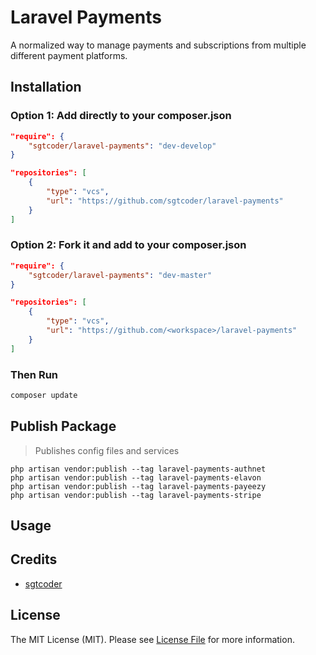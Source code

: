 # Laravel Payments #
A normalized way to manage payments and subscriptions from multiple different payment platforms.

## Installation ##

### Option 1: Add directly to your composer.json ###
```json
"require": {
    "sgtcoder/laravel-payments": "dev-develop"
}

"repositories": [
    {
        "type": "vcs",
        "url": "https://github.com/sgtcoder/laravel-payments"
    }
]
```

### Option 2: Fork it and add to your composer.json ###
```json
"require": {
    "sgtcoder/laravel-payments": "dev-master"
}

"repositories": [
    {
        "type": "vcs",
        "url": "https://github.com/<workspace>/laravel-payments"
    }
]
```

### Then Run ###
```bash
composer update
```

## Publish Package ##
> Publishes config files and services
```
php artisan vendor:publish --tag laravel-payments-authnet
php artisan vendor:publish --tag laravel-payments-elavon
php artisan vendor:publish --tag laravel-payments-payeezy
php artisan vendor:publish --tag laravel-payments-stripe
```

## Usage ##

## Credits ##
- [sgtcoder](https://github.com/sgtcoder)

## License ##
The MIT License (MIT). Please see [License File](LICENSE.md) for more information.